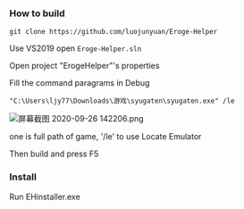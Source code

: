 
### How to build

`git clone https://github.com/luojunyuan/Eroge-Helper` 

Use VS2019 open `Eroge-Helper.sln`

Open project "ErogeHelper"'s properties

Fill the command paragrams in Debug

`"C:\Users\ljy77\Downloads\游戏\syugaten\syugaten.exe" /le`

![屏幕截图 2020-09-26 142206.png](https://i.loli.net/2020/09/26/eKrl8tziucgqLZE.png)

one is full path of game, '/le' to use Locate Emulator

Then build and press F5

### Install

Run EHinstaller.exe
